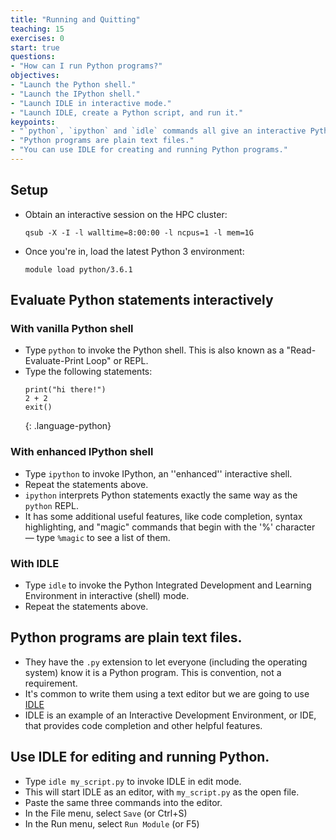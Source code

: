 ```yaml
---
title: "Running and Quitting"
teaching: 15
exercises: 0
start: true
questions:
- "How can I run Python programs?"
objectives:
- "Launch the Python shell."
- "Launch the IPython shell."
- "Launch IDLE in interactive mode."
- "Launch IDLE, create a Python script, and run it."
keypoints:
- "`python`, `ipython` and `idle` commands all give an interactive Python shell (REPL)."
- "Python programs are plain text files."
- "You can use IDLE for creating and running Python programs."
---
```

## Setup

*   Obtain an interactive session on the HPC cluster:
    ~~~
    qsub -X -I -l walltime=8:00:00 -l ncpus=1 -l mem=1G
    ~~~
*   Once you're in, load the latest Python 3 environment:
    ~~~
    module load python/3.6.1
    ~~~

## Evaluate Python statements interactively
    
### With vanilla Python shell
*   Type `python` to invoke the Python shell. This is also known as a "Read-Evaluate-Print Loop" or REPL.
*   Type the following statements:
    ~~~ 
    print("hi there!")
    2 + 2
    exit()
    ~~~
    {: .language-python}

### With enhanced IPython shell

*   Type `ipython` to invoke IPython, an ''enhanced'' interactive shell.
*   Repeat the statements above.
*   `ipython` interprets Python statements exactly the same way as the `python` REPL.
*   It has some additional useful features, like code completion, syntax highlighting, and "magic" commands that begin with the '%' character — type `%magic` to see a list of them.

### With IDLE

*   Type `idle` to invoke the Python Integrated Development and Learning Environment in interactive (shell) mode.
*   Repeat the statements above.

## Python programs are plain text files.

*   They have the `.py` extension to let everyone (including the operating system) 
    know it is a Python program. This is convention, not a requirement.
*   It's common to write them using a text editor but we are going to use [IDLE](https://docs.python.org/3/library/idle.html)
*   IDLE is an example of an Interactive Development Environment, or IDE, that provides code completion and other helpful features.

## Use IDLE for editing and running Python.

*   Type `idle my_script.py` to invoke IDLE in edit mode.
*   This will start IDLE as an editor, with `my_script.py` as the open file.
*   Paste the same three commands into the editor.
*   In the File menu, select `Save` (or Ctrl+S)
*   In the Run menu, select `Run Module` (or F5)

[ipython]: https://ipython.org/
[idle]: https://docs.python.org/3/library/idle.html
